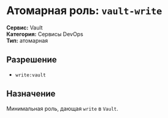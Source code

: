 # Атомарная роль: `vault-write`

**Сервис:** Vault  
**Категория:** Сервисы DevOps  
**Тип:** атомарная

## Разрешение
- `write:vault`

## Назначение
Минимальная роль, дающая `write` в `Vault`.
